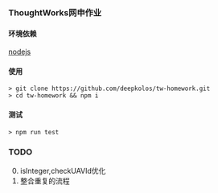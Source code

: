 ### ThoughtWorks网申作业

#### 环境依赖
[nodejs](https://nodejs.org/)

#### 使用
```shell
> git clone https://github.com/deepkolos/tw-homework.git
> cd tw-homework && npm i
```

#### 测试
```shell
> npm run test
```

### TODO
0. isInteger,checkUAVId优化
1. 整合重复的流程